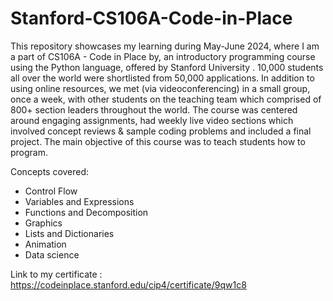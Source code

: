 # Stanford-CS106A-Code-in-Place

This repository showcases my learning during May-June 2024, where I am a part of CS106A - Code in Place by, an introductory programming course using the Python language, offered by Stanford University .
10,000 students all over the world were shortlisted from 50,000 applications. In addition to using online resources, we met (via videoconferencing) in a small group, once a week, with other students on the teaching team which comprised of 800+ section leaders throughout the world.
The course was centered around engaging assignments, had weekly live video sections which involved concept reviews & sample coding problems and included a final project. The main objective of this course was to teach students how to program.

Concepts covered:

- Control Flow
- Variables and Expressions
- Functions and Decomposition
- Graphics
- Lists and Dictionaries
- Animation
- Data science

Link to my certificate : https://codeinplace.stanford.edu/cip4/certificate/9qw1c8
